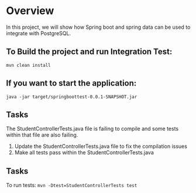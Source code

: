# Overview
In this project, we will show how Spring boot and spring data can be used to integrate with PostgreSQL.

## To Build the project and run Integration Test:
```mvn clean install```

## If you want to start the application:
```java -jar target/springboottest-0.0.1-SNAPSHOT.jar```

## Tasks

The StudentControllerTests.java file is failing to compile 
and some tests within that file are also failing.


1. Update the StudentControllerTests.java file to fix the compilation issues
2. Make all tests pass within the StudentControllerTests.java

## Tasks
To run tests:
```mvn -Dtest=StudentControllerTests test```
